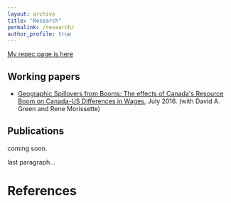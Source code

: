 ```yaml
---
layout: archive
title: "Research"
permalink: /research/
author_profile: true
---
```


[My repec page is here](https://ideas.repec.org/f/psa1145.html)

## Working papers

- [Geographic Spillovers from Booms: The effects of Canada's Resource Boom on Canada-US Differences in Wages](https://economics.ubc.ca/files/2017/06/pdf_paper_david-green-resource-boom.pdf), July 2016. (with David A. Green and Rene Morissette)



## Publications

coming soon.

last paragraph...

# References

